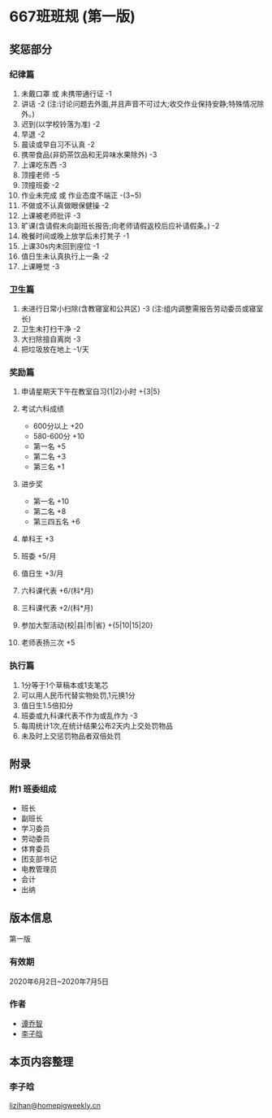 # 667班班规 (第一版)

## 奖惩部分

### 纪律篇

1.  未戴口罩 或 未携带通行证 -1
2.  讲话 -2 (注:讨论问题去外面,并且声音不可过大;收交作业保持安静;特殊情况除外。)
3.	迟到(以学校铃落为准) -2
4.	早退 -2
5.	晨读或早自习不认真 -2
6.	携带食品(非奶茶饮品和无异味水果除外) -3
7.	上课吃东西	-3
8.	顶撞老师 -5
9.	顶撞班委 -2
10.	作业未完成 或 作业态度不端正 -(3~5)
11.	不做或不认真做眼保健操 -2
12.	上课被老师批评 -3
13.	旷课(含请假未向副班长报告;向老师请假返校后应补请假条。) -2
14.	晚餐时间或晚上放学后未打凳子 -1
15.	上课30s内未回到座位 -1
16.	值日生未认真执行上一条 -2
17.	上课睡觉 -3

### 卫生篇

1.	未进行日常小扫除(含教寝室和公共区) -3 (注:组内调整需报告劳动委员或寝室长)
2.	卫生未打扫干净 -2
3.	大扫除擅自离岗 -3
4.	把垃圾放在地上 -1/天

### 奖励篇

1.  申请星期天下午在教室自习{1\|2}小时 +{3\|5}
2.	考试六科成绩
    - 600分以上 +20
    - 580-600分 +10
    - 第一名 +5
    - 第二名 +3
    - 第三名 +1

3.	进步奖
    - 第一名 +10
    - 第二名 +8
    - 第三四五名 +6
4.	单科王 +3
5.	班委 +5/月
6.	值日生 +3/月
7.	六科课代表 +6/(科\*月)
8.	三科课代表	+2/(科\*月)
9.	参加大型活动{校\|县\|市\|省} +{5\|10\|15\|20}
10.	老师表扬三次 +5

### 执行篇

1.	1分等于1个草稿本或1支笔芯
2.	可以用人民币代替实物处罚,1元换1分
3.	值日生1.5倍扣分
4.	班委或九科课代表不作为或乱作为 -3
5.	每周统计1次,在统计结果公布2天内上交处罚物品
6.	未及时上交惩罚物品者双倍处罚

## 附录

### 附1 班委组成

- 班长
- 副班长
- 学习委员
- 劳动委员
- 体育委员
- 团支部书记
- 电教管理员
- 会计
- 出纳

## 版本信息

第一版

### 有效期

2020年6月2日~2020年7月5日

### 作者

- [谭乔智](/students/谭乔智/)
- [李子晗](/students/李子晗/)

## 本页内容整理

### 李子晗

<lizihan@homepigweekly.cn>
